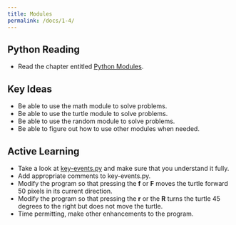 ```yaml
---
title: Modules
permalink: /docs/1-4/
---
```


## Python Reading
- Read the chapter entitled [Python Modules](https://runestone.academy/ns/books/published/thinkcspy/PythonModules/toctree.html).

## Key Ideas
- Be able to use the math module to solve problems.
- Be able to use the turtle module to solve problems.
- Be able to use the random module to solve problems.
- Be able to figure out how to use other modules when needed.

## Active Learning
- Take a look at [key-events.py](../lessons/code/key-events.py) and make sure that you understand it fully.
- Add appropriate comments to key-events.py.
- Modify the program so that pressing the **f** or **F** moves the turtle forward 50 pixels in its current direction.
- Modify the program so that pressing the **r** or the **R** turns the turtle 45 degrees to the right but does not move the turtle.
- Time permitting, make other enhancements to the program.

